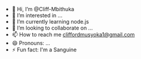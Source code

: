 - 👋 Hi, I’m @Cliff-Mbithuka
- 👀 I’m interested in ...
- 🌱 I’m currently learning node.js
- 💞️ I’m looking to collaborate on ...
- 📫 How to reach me cliffordmusyoka1@gmail.com
- 😄 Pronouns: ...
- ⚡ Fun fact: I'm a Sanguine

<!---
Cliff-Mbithuka/Cliff-Mbithuka is a ✨ special ✨ repository because its `README.md` (this file) appears on your GitHub profile.
You can click the Preview link to take a look at your changes.
--->
